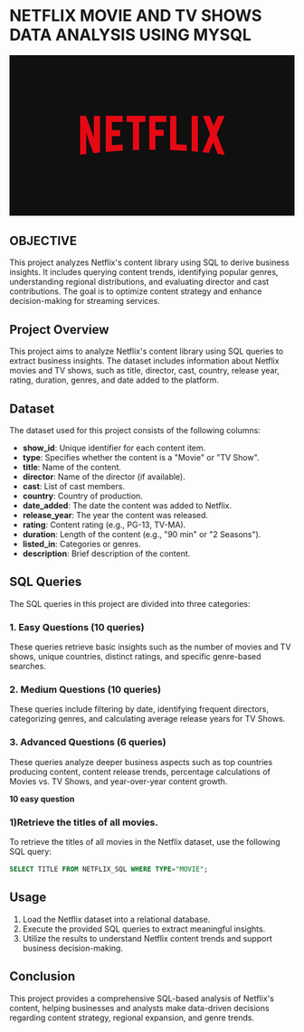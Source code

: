 # NETFLIX MOVIE AND TV SHOWS DATA ANALYSIS USING MYSQL
![NETFLIX LOGO](https://github.com/heisenberg904-star/netflix_sql/blob/main/NETFLIX_LOGO.jpg)

## OBJECTIVE
This project analyzes Netflix's content library using SQL to derive business insights. It includes querying content trends, identifying popular genres, understanding regional distributions, and evaluating director and cast contributions. The goal is to optimize content strategy and enhance decision-making for streaming services.


## Project Overview
This project aims to analyze Netflix's content library using SQL queries to extract business insights. The dataset includes information about Netflix movies and TV shows, such as title, director, cast, country, release year, rating, duration, genres, and date added to the platform.


## Dataset
The dataset used for this project consists of the following columns:
- **show_id**: Unique identifier for each content item.
- **type**: Specifies whether the content is a "Movie" or "TV Show".
- **title**: Name of the content.
- **director**: Name of the director (if available).
- **cast**: List of cast members.
- **country**: Country of production.
- **date_added**: The date the content was added to Netflix.
- **release_year**: The year the content was released.
- **rating**: Content rating (e.g., PG-13, TV-MA).
- **duration**: Length of the content (e.g., "90 min" or "2 Seasons").
- **listed_in**: Categories or genres.
- **description**: Brief description of the content.

## SQL Queries
The SQL queries in this project are divided into three categories:

### 1. Easy Questions (10 queries)
These queries retrieve basic insights such as the number of movies and TV shows, unique countries, distinct ratings, and specific genre-based searches.

### 2. Medium Questions (10 queries)
These queries include filtering by date, identifying frequent directors, categorizing genres, and calculating average release years for TV Shows.

### 3. Advanced Questions (6 queries)
These queries analyze deeper business aspects such as top countries producing content, content release trends, percentage calculations of Movies vs. TV Shows, and year-over-year content growth.

**10 easy question**

### 1)Retrieve the titles of all movies.

To retrieve the titles of all movies in the Netflix dataset, use the following SQL query:

```sql
SELECT TITLE FROM NETFLIX_SQL WHERE TYPE="MOVIE";
```



## Usage
1. Load the Netflix dataset into a relational database.
2. Execute the provided SQL queries to extract meaningful insights.
3. Utilize the results to understand Netflix content trends and support business decision-making.

## Conclusion
This project provides a comprehensive SQL-based analysis of Netflix's content, helping businesses and analysts make data-driven decisions regarding content strategy, regional expansion, and genre trends.

